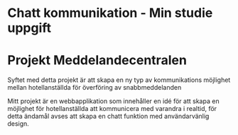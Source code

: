 # Chatt kommunikation - Min studie uppgift 

# Projekt Meddelandecentralen

Syftet med detta projekt är att skapa en ny typ av kommunikations möjlighet mellan hotellanställda för överföring av snabbmeddelanden

Mitt projekt är en webbapplikation som innehåller en idé för att skapa en möjlighet för hotellanställda att kommunicera med varandra i realtid, för detta ändamål avses att skapa en chatt funktion med användarvänlig design.
